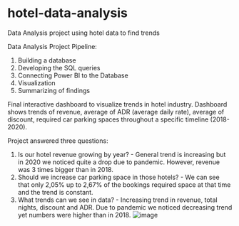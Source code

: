 # hotel-data-analysis
Data Analysis project using hotel data to find trends

Data Analysis Project Pipeline:
1. Building a database
2. Developing the SQL queries
3. Connecting Power BI to the Database
4. Visualization
5. Summarizing of findings

Final interactive dashboard to visualize trends in hotel industry. Dashboard shows trends of revenue, average of ADR (average daily rate), average of discount, required car parking spaces throughout a specific timeline (2018-2020).

Project answered three questions:
1. Is our hotel revenue growing by year? - General trend is increasing but in 2020 we noticed quite a drop due to pandemic. However, revenue was 3 times bigger than in 2018.
2. Should we increase car parking space in those hotels? - We can see that only 2,05% up to 2,67% of the bookings required space at that time and the trend is constant.
3. What trends can we see in data? - Increasing trend in revenue, total nights, discount and ADR. Due to pandemic we noticed decreasing trend yet numbers were higher than in 2018. 
![image](https://user-images.githubusercontent.com/56324825/163004937-36829cf0-6d91-470a-80c4-3da6146f1052.png)
